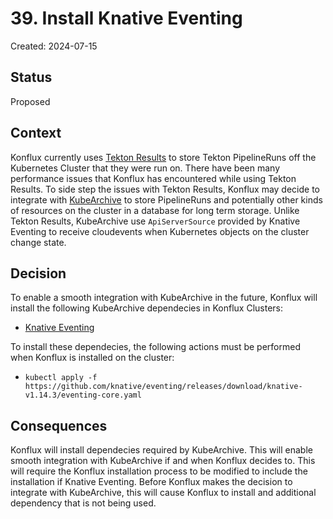# 39. Install Knative Eventing

Created: 2024-07-15

## Status

Proposed

## Context

Konflux currently uses [Tekton Results](https://tekton.dev/docs/results) to store Tekton PipelineRuns off the Kubernetes
Cluster that they were run on. There have been many performance issues that Konflux has encountered while using Tekton
Results. To side step the issues with Tekton Results, Konflux may decide to integrate with
[KubeArchive](https://github.com/kubearchive/kubearchive) to store PipelineRuns and potentially other kinds of resources
on the cluster in a database for long term storage. Unlike Tekton Results, KubeArchive use `ApiServerSource` provided by
Knative Eventing to receive cloudevents when Kubernetes objects on the cluster change state.

## Decision

To enable a smooth integration with KubeArchive in the future, Konflux will install the following KubeArchive dependecies
in Konflux Clusters:

* [Knative Eventing](https://knative.dev/docs/eventing)

To install these dependecies, the following actions must be performed when Konflux is installed on the cluster:

* `kubectl apply -f https://github.com/knative/eventing/releases/download/knative-v1.14.3/eventing-core.yaml`

## Consequences

Konflux will install dependecies required by KubeArchive. This will enable smooth integration with KubeArchive if and
when Konflux decides to. This will require the Konflux installation process to be modified to include the installation
if Knative Eventing. Before Konflux makes the decision to integrate with KubeArchive, this will cause Konflux to install
and additional dependency that is not being used.
